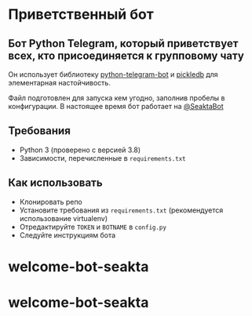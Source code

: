 # Приветственный бот

## Бот Python Telegram, который приветствует всех, кто присоединяется к групповому чату

Он использует библиотеку [python-telegram-bot](https://github.com/python-telegram-bot/python-telegram-bot) и [pickledb](https://bitbucket.org/patx/pickledb) для элементарная настойчивость.

Файл подготовлен для запуска кем угодно, заполнив пробелы в конфигурации. В настоящее время бот работает на [@SeaktaBot](https://t.me/SeaktaBot)

## Требования

- Python 3 (проверено с версией 3.8)
- Зависимости, перечисленные в `requirements.txt`

## Как использовать

- Клонировать репо
- Установите требования из `requirements.txt` (рекомендуется использование virtualenv)
- Отредактируйте `TOKEN` и `BOTNAME` в `config.py`
- Следуйте инструкциям бота
# welcome-bot-seakta
# welcome-bot-seakta
